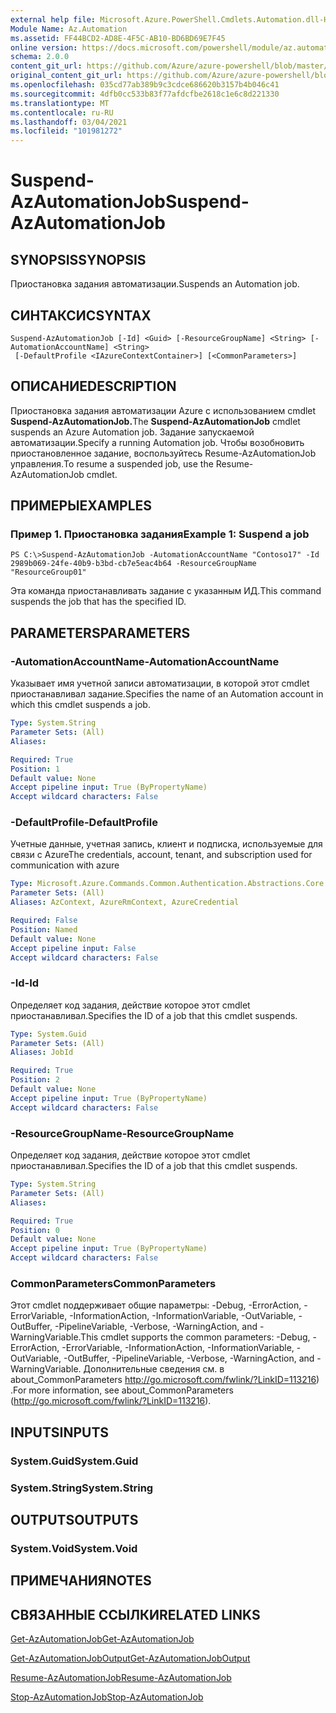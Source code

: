 ```yaml
---
external help file: Microsoft.Azure.PowerShell.Cmdlets.Automation.dll-Help.xml
Module Name: Az.Automation
ms.assetid: FF44BCD2-AD8E-4F5C-AB10-BD6BD69E7F45
online version: https://docs.microsoft.com/powershell/module/az.automation/suspend-azautomationjob
schema: 2.0.0
content_git_url: https://github.com/Azure/azure-powershell/blob/master/src/Automation/Automation/help/Suspend-AzAutomationJob.md
original_content_git_url: https://github.com/Azure/azure-powershell/blob/master/src/Automation/Automation/help/Suspend-AzAutomationJob.md
ms.openlocfilehash: 035cd77ab389b9c3cdce686620b3157b4b046c41
ms.sourcegitcommit: 4dfb0cc533b83f77afdcfbe2618c1e6c8d221330
ms.translationtype: MT
ms.contentlocale: ru-RU
ms.lasthandoff: 03/04/2021
ms.locfileid: "101981272"
---
```

# <span data-ttu-id="b2186-101">Suspend-AzAutomationJob</span><span class="sxs-lookup"><span data-stu-id="b2186-101">Suspend-AzAutomationJob</span></span>

## <span data-ttu-id="b2186-102">SYNOPSIS</span><span class="sxs-lookup"><span data-stu-id="b2186-102">SYNOPSIS</span></span>
<span data-ttu-id="b2186-103">Приостановка задания автоматизации.</span><span class="sxs-lookup"><span data-stu-id="b2186-103">Suspends an Automation job.</span></span>

## <span data-ttu-id="b2186-104">СИНТАКСИС</span><span class="sxs-lookup"><span data-stu-id="b2186-104">SYNTAX</span></span>

```
Suspend-AzAutomationJob [-Id] <Guid> [-ResourceGroupName] <String> [-AutomationAccountName] <String>
 [-DefaultProfile <IAzureContextContainer>] [<CommonParameters>]
```

## <span data-ttu-id="b2186-105">ОПИСАНИЕ</span><span class="sxs-lookup"><span data-stu-id="b2186-105">DESCRIPTION</span></span>
<span data-ttu-id="b2186-106">Приостановка задания автоматизации Azure с использованием cmdlet **Suspend-AzAutomationJob.**</span><span class="sxs-lookup"><span data-stu-id="b2186-106">The **Suspend-AzAutomationJob** cmdlet suspends an Azure Automation job.</span></span>
<span data-ttu-id="b2186-107">Задание запускаемой автоматизации.</span><span class="sxs-lookup"><span data-stu-id="b2186-107">Specify a running Automation job.</span></span>
<span data-ttu-id="b2186-108">Чтобы возобновить приостановленное задание, воспользуйтесь Resume-AzAutomationJob управления.</span><span class="sxs-lookup"><span data-stu-id="b2186-108">To resume a suspended job, use the Resume-AzAutomationJob cmdlet.</span></span>

## <span data-ttu-id="b2186-109">ПРИМЕРЫ</span><span class="sxs-lookup"><span data-stu-id="b2186-109">EXAMPLES</span></span>

### <span data-ttu-id="b2186-110">Пример 1. Приостановка задания</span><span class="sxs-lookup"><span data-stu-id="b2186-110">Example 1: Suspend a job</span></span>
```
PS C:\>Suspend-AzAutomationJob -AutomationAccountName "Contoso17" -Id 2989b069-24fe-40b9-b3bd-cb7e5eac4b64 -ResourceGroupName "ResourceGroup01"
```

<span data-ttu-id="b2186-111">Эта команда приостанавливать задание с указанным ИД.</span><span class="sxs-lookup"><span data-stu-id="b2186-111">This command suspends the job that has the specified ID.</span></span>

## <span data-ttu-id="b2186-112">PARAMETERS</span><span class="sxs-lookup"><span data-stu-id="b2186-112">PARAMETERS</span></span>

### <span data-ttu-id="b2186-113">-AutomationAccountName</span><span class="sxs-lookup"><span data-stu-id="b2186-113">-AutomationAccountName</span></span>
<span data-ttu-id="b2186-114">Указывает имя учетной записи автоматизации, в которой этот cmdlet приостанавливал задание.</span><span class="sxs-lookup"><span data-stu-id="b2186-114">Specifies the name of an Automation account in which this cmdlet suspends a job.</span></span>

```yaml
Type: System.String
Parameter Sets: (All)
Aliases:

Required: True
Position: 1
Default value: None
Accept pipeline input: True (ByPropertyName)
Accept wildcard characters: False
```

### <span data-ttu-id="b2186-115">-DefaultProfile</span><span class="sxs-lookup"><span data-stu-id="b2186-115">-DefaultProfile</span></span>
<span data-ttu-id="b2186-116">Учетные данные, учетная запись, клиент и подписка, используемые для связи с Azure</span><span class="sxs-lookup"><span data-stu-id="b2186-116">The credentials, account, tenant, and subscription used for communication with azure</span></span>

```yaml
Type: Microsoft.Azure.Commands.Common.Authentication.Abstractions.Core.IAzureContextContainer
Parameter Sets: (All)
Aliases: AzContext, AzureRmContext, AzureCredential

Required: False
Position: Named
Default value: None
Accept pipeline input: False
Accept wildcard characters: False
```

### <span data-ttu-id="b2186-117">-Id</span><span class="sxs-lookup"><span data-stu-id="b2186-117">-Id</span></span>
<span data-ttu-id="b2186-118">Определяет код задания, действие которое этот cmdlet приостанавливал.</span><span class="sxs-lookup"><span data-stu-id="b2186-118">Specifies the ID of a job that this cmdlet suspends.</span></span>

```yaml
Type: System.Guid
Parameter Sets: (All)
Aliases: JobId

Required: True
Position: 2
Default value: None
Accept pipeline input: True (ByPropertyName)
Accept wildcard characters: False
```

### <span data-ttu-id="b2186-119">-ResourceGroupName</span><span class="sxs-lookup"><span data-stu-id="b2186-119">-ResourceGroupName</span></span>
<span data-ttu-id="b2186-120">Определяет код задания, действие которое этот cmdlet приостанавливал.</span><span class="sxs-lookup"><span data-stu-id="b2186-120">Specifies the ID of a job that this cmdlet suspends.</span></span>

```yaml
Type: System.String
Parameter Sets: (All)
Aliases:

Required: True
Position: 0
Default value: None
Accept pipeline input: True (ByPropertyName)
Accept wildcard characters: False
```

### <span data-ttu-id="b2186-121">CommonParameters</span><span class="sxs-lookup"><span data-stu-id="b2186-121">CommonParameters</span></span>
<span data-ttu-id="b2186-122">Этот cmdlet поддерживает общие параметры: -Debug, -ErrorAction, -ErrorVariable, -InformationAction, -InformationVariable, -OutVariable, -OutBuffer, -PipelineVariable, -Verbose, -WarningAction, and -WarningVariable.</span><span class="sxs-lookup"><span data-stu-id="b2186-122">This cmdlet supports the common parameters: -Debug, -ErrorAction, -ErrorVariable, -InformationAction, -InformationVariable, -OutVariable, -OutBuffer, -PipelineVariable, -Verbose, -WarningAction, and -WarningVariable.</span></span> <span data-ttu-id="b2186-123">Дополнительные сведения см. в about_CommonParameters http://go.microsoft.com/fwlink/?LinkID=113216) .</span><span class="sxs-lookup"><span data-stu-id="b2186-123">For more information, see about_CommonParameters (http://go.microsoft.com/fwlink/?LinkID=113216).</span></span>

## <span data-ttu-id="b2186-124">INPUTS</span><span class="sxs-lookup"><span data-stu-id="b2186-124">INPUTS</span></span>

### <span data-ttu-id="b2186-125">System.Guid</span><span class="sxs-lookup"><span data-stu-id="b2186-125">System.Guid</span></span>

### <span data-ttu-id="b2186-126">System.String</span><span class="sxs-lookup"><span data-stu-id="b2186-126">System.String</span></span>

## <span data-ttu-id="b2186-127">OUTPUTS</span><span class="sxs-lookup"><span data-stu-id="b2186-127">OUTPUTS</span></span>

### <span data-ttu-id="b2186-128">System.Void</span><span class="sxs-lookup"><span data-stu-id="b2186-128">System.Void</span></span>

## <span data-ttu-id="b2186-129">ПРИМЕЧАНИЯ</span><span class="sxs-lookup"><span data-stu-id="b2186-129">NOTES</span></span>

## <span data-ttu-id="b2186-130">СВЯЗАННЫЕ ССЫЛКИ</span><span class="sxs-lookup"><span data-stu-id="b2186-130">RELATED LINKS</span></span>

[<span data-ttu-id="b2186-131">Get-AzAutomationJob</span><span class="sxs-lookup"><span data-stu-id="b2186-131">Get-AzAutomationJob</span></span>](./Get-AzAutomationJob.md)

[<span data-ttu-id="b2186-132">Get-AzAutomationJobOutput</span><span class="sxs-lookup"><span data-stu-id="b2186-132">Get-AzAutomationJobOutput</span></span>](./Get-AzAutomationJobOutput.md)

[<span data-ttu-id="b2186-133">Resume-AzAutomationJob</span><span class="sxs-lookup"><span data-stu-id="b2186-133">Resume-AzAutomationJob</span></span>](./Resume-AzAutomationJob.md)

[<span data-ttu-id="b2186-134">Stop-AzAutomationJob</span><span class="sxs-lookup"><span data-stu-id="b2186-134">Stop-AzAutomationJob</span></span>](./Stop-AzAutomationJob.md)


